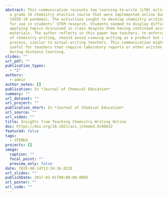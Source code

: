 ```yaml
---
abstract: This communication recounts two learning-to-write (LTW) activities in
  a grade 10 chemistry elective course that were implemented online due to the
  COVID-19 pandemic. The activities sought to develop chemistry writing skill
  for use in students’ STEM research. Students seemed to display difficulty in
  applying topics discussed in class despite them having continued access to the
  materials. The author reflects in this paper how teachers, to enforce learning
  of chemistry writing, should avoid viewing writing as a product but as a
  process, similar to actual writing teachers. This communication might be
  useful for teachers that require laboratory reports or other written work
  during distance learning.
slides: ""
url_pdf: ""
publication_types:
  - "2"
authors:
  - admin
author_notes: []
publication: In *Journal of Chemical Education*
summary: ""
url_dataset: ""
url_project: ""
publication_short: In *Journal of Chemical Education*
url_source: ""
url_video: ""
title: Insights from Teaching Chemistry Writing Online
doi: https://doi.org/10.1021/acs.jchemed.0c00832
featured: false
tags:
  - STEMEd
projects: []
image:
  caption: ""
  focal_point: ""
  preview_only: false
date: 2020-08-14T13:34:16.023Z
url_slides: ""
publishDate: 2017-01-01T00:00:00.000Z
url_poster: ""
url_code: ""
---
```


